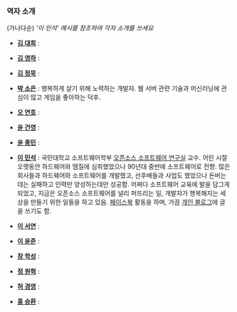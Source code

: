 ### 역자 소개

(가나다순)
*'이 민석' 예시를 참조하여 각자 소개를 쓰세요*

* [**김 대희**](mailto:) :

* [**김 영하**](mailto:) :

* [**김 정묵**](mailto:) :

* [**박 소은**](mailto:skyhills13@gmail.com) : 행복하게 살기 위해 노력하는 개발자. 웹 서버 관련 기술과 머신러닝에 관심이 많고 게임을 좋아하는 덕후.

* [**오 연호**](mailto:) :

* [**윤 건영**](mailto:me@dry8r3ad.com) :

* [**윤 종민**](mailto:) :

* [**이 민석**](mailto:ykhl1itj@gmail.com) : 국민대학교 소프트웨어학부 [오픈소스 소프트웨어 연구실](https://KMU-OSS-Laboratory.github.io) 교수. 어린 시절 오랫동안 하드웨어와 땜질에 심취했었으나 90년대 중반에 소프트웨어로 전향. 많은 회사들과 하드웨어와 소프트웨어를 개발했고, 선후배들과 사업도 했었으나 돈버는 데는 실패하고 인력만 양성하는데만 성공함. 어쩌다 소프트웨어 교육에 발을 담그게 되었고, 지금은 오픈소스 소프트웨어를 널리 퍼뜨리는 일, 개발자가 행복해지는 세상을 만들기 위한 일들을 하고 있음. [페이스북](https://www.facebook.com/minsuk.lee0) 활동을 하며, 가끔 [개인 블로그](http://hl1itj.tistory.com)에 글을 쓰기도 함.

* [**이 서연**](mailto:) :

* [**이 윤준**](mailto:) : 

* [**장 학성**](mailto:) :

* [**정 원혁**](mailto:) :

* [**허 경영**](mailto:) :

* [**홍 승환**](mailto:hj332921@gmail.com) :


